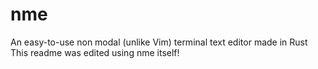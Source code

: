 # nme

An easy-to-use non modal (unlike Vim) terminal text editor made in Rust
This readme was edited using nme itself!